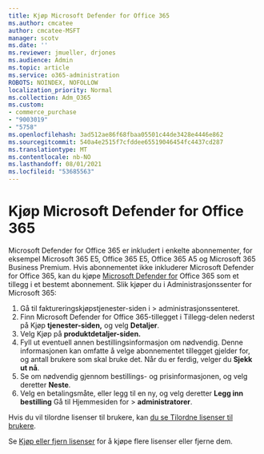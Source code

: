 ```yaml
---
title: Kjøp Microsoft Defender for Office 365
ms.author: cmcatee
author: cmcatee-MSFT
manager: scotv
ms.date: ''
ms.reviewer: jmueller, drjones
ms.audience: Admin
ms.topic: article
ms.service: o365-administration
ROBOTS: NOINDEX, NOFOLLOW
localization_priority: Normal
ms.collection: Adm_O365
ms.custom:
- commerce_purchase
- "9003019"
- "5758"
ms.openlocfilehash: 3ad512ae86f68fbaa05501c44de3428e4446e862
ms.sourcegitcommit: 540a4e2515f7cfddee65519046454fc4437cd287
ms.translationtype: MT
ms.contentlocale: nb-NO
ms.lasthandoff: 08/01/2021
ms.locfileid: "53685563"
---
```

# <a name="purchase-microsoft-defender-for-office-365"></a>Kjøp Microsoft Defender for Office 365

Microsoft Defender for Office 365 er inkludert i enkelte abonnementer, for eksempel Microsoft 365 E5, Office 365 E5, Office 365 A5 og Microsoft 365 Business Premium. Hvis abonnementet ikke inkluderer Microsoft Defender for Office 365, kan du kjøpe [Microsoft Defender for](/microsoft-365/security/office-365-security/office-365-atp) Office 365 som et tillegg i et bestemt abonnement. Slik kjøper du i Administrasjonssenter for Microsoft 365:

1. Gå til faktureringskjøpstjenester-siden i   >  [](https://go.microsoft.com/fwlink/p/?linkid=868433) administrasjonssenteret.
2. Finn Microsoft Defender for Office 365-tillegget i Tillegg-delen nederst på Kjøp **tjenester-siden,** og velg **Detaljer**. 
3. Velg Kjøp på **produktdetaljer-siden.**
4. Fyll ut eventuell annen bestillingsinformasjon om nødvendig. Denne informasjonen kan omfatte å velge abonnementet tillegget gjelder for, og antall brukere som skal bruke det. Når du er ferdig, velger du **Sjekk ut nå**.
5. Se om nødvendig gjennom bestillings- og prisinformasjonen, og velg deretter **Neste**.
6. Velg en betalingsmåte, eller legg til en ny, og velg deretter **Legg inn bestilling** Gå til Hjemmesiden for  >  **administratorer**.

Hvis du vil tilordne lisenser til brukere, kan [du se Tilordne lisenser til brukere](/microsoft-365/admin/manage/assign-licenses-to-users).

Se [Kjøp eller fjern lisenser](/microsoft-365/commerce/licenses/buy-licenses#buy-or-remove-licenses-for-your-business-subscription) for å kjøpe flere lisenser eller fjerne dem.